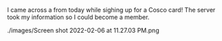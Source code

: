 I came across a from today while sighing up for a Cosco card! The server took my information so I could become a member.


./images/Screen shot 2022-02-06 at 11.27.03 PM.png 
